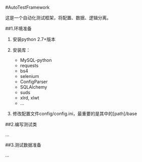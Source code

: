 #AutoTestFramework

这是一个自动化测试框架，将配置、数据、逻辑分离。

##1.环境准备

1. 安装python 2.7+版本

2. 安装库：
    - MySQL-python
    - requests
    - bs4
    - selenium
    - ConfigParser
    - SQLAlchemy
    - suds
    - xlrd, xlwt
    - ... 

3. 修改配置文件config/config.ini，最重要的是其中的[path]/base

##2.编写测试类

...


##3.测试数据准备

...

